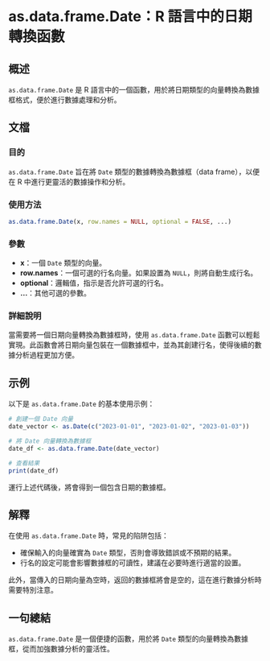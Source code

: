 <!--
Meta Description: # as.data.frame.Date：R 語言中的日期轉換函數 ## 概述 `as.data.frame.Date` 是 R 語言中的一個函數，用於將日期類型的向量轉換為數據框格式，便於進行數據處理和分析。 ## 文檔 ### 目的 `as.data.frame.Date` 旨在將 `Date`...
Meta Keywords: date, data, frame, 2023, row
-->

# as.data.frame.Date：R 語言中的日期轉換函數

## 概述
`as.data.frame.Date` 是 R 語言中的一個函數，用於將日期類型的向量轉換為數據框格式，便於進行數據處理和分析。

## 文檔
### 目的
`as.data.frame.Date` 旨在將 `Date` 類型的數據轉換為數據框（data frame），以便在 R 中進行更靈活的數據操作和分析。

### 使用方法
```R
as.data.frame.Date(x, row.names = NULL, optional = FALSE, ...)
```

### 參數
- **x**：一個 `Date` 類型的向量。
- **row.names**：一個可選的行名向量。如果設置為 `NULL`，則將自動生成行名。
- **optional**：邏輯值，指示是否允許可選的行名。
- **...**：其他可選的參數。

### 詳細說明
當需要將一個日期向量轉換為數據框時，使用 `as.data.frame.Date` 函數可以輕鬆實現。此函數會將日期向量包裝在一個數據框中，並為其創建行名，使得後續的數據分析過程更加方便。

## 示例
以下是 `as.data.frame.Date` 的基本使用示例：

```R
# 創建一個 Date 向量
date_vector <- as.Date(c("2023-01-01", "2023-01-02", "2023-01-03"))

# 將 Date 向量轉換為數據框
date_df <- as.data.frame.Date(date_vector)

# 查看結果
print(date_df)
```

運行上述代碼後，將會得到一個包含日期的數據框。

## 解釋
在使用 `as.data.frame.Date` 時，常見的陷阱包括：
- 確保輸入的向量確實為 `Date` 類型，否則會導致錯誤或不預期的結果。
- 行名的設定可能會影響數據框的可讀性，建議在必要時進行適當的設置。

此外，當傳入的日期向量為空時，返回的數據框將會是空的，這在進行數據分析時需要特別注意。

## 一句總結
`as.data.frame.Date` 是一個便捷的函數，用於將 `Date` 類型的向量轉換為數據框，從而加強數據分析的靈活性。